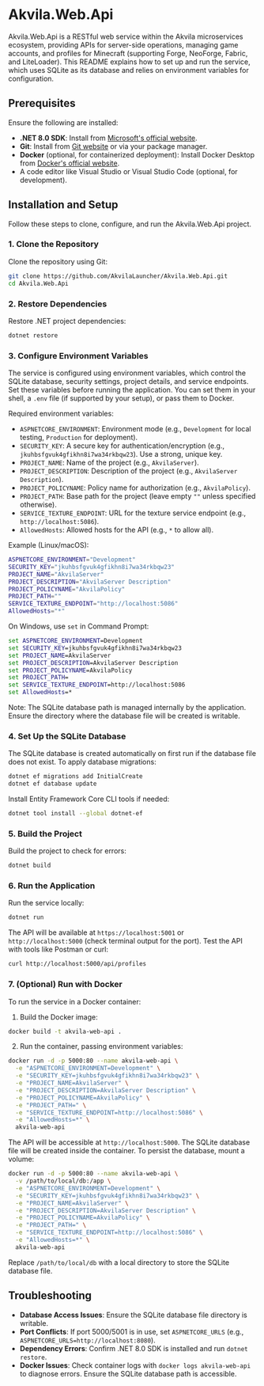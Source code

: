 # Akvila.Web.Api

Akvila.Web.Api is a RESTful web service within the Akvila microservices ecosystem, providing APIs for server-side operations, managing game accounts, and profiles for Minecraft (supporting Forge, NeoForge, Fabric, and LiteLoader). This README explains how to set up and run the service, which uses SQLite as its database and relies on environment variables for configuration.

## Prerequisites

Ensure the following are installed:

- **.NET 8.0 SDK**: Install from [Microsoft's official website](https://dotnet.microsoft.com/download/dotnet/8.0).
- **Git**: Install from [Git website](https://git-scm.com/) or via your package manager.
- **Docker** (optional, for containerized deployment): Install Docker Desktop from [Docker's official website](https://www.docker.com/products/docker-desktop/).
- A code editor like Visual Studio or Visual Studio Code (optional, for development).

## Installation and Setup

Follow these steps to clone, configure, and run the Akvila.Web.Api project.

### 1. Clone the Repository

Clone the repository using Git:

```bash
git clone https://github.com/AkvilaLauncher/Akvila.Web.Api.git
cd Akvila.Web.Api
```

### 2. Restore Dependencies

Restore .NET project dependencies:

```bash
dotnet restore
```

### 3. Configure Environment Variables

The service is configured using environment variables, which control the SQLite database, security settings, project details, and service endpoints. Set these variables before running the application. You can set them in your shell, a `.env` file (if supported by your setup), or pass them to Docker.

Required environment variables:

- `ASPNETCORE_ENVIRONMENT`: Environment mode (e.g., `Development` for local testing, `Production` for deployment).
- `SECURITY_KEY`: A secure key for authentication/encryption (e.g., `jkuhbsfgvuk4gfikhn8i7wa34rkbqw23`). Use a strong, unique key.
- `PROJECT_NAME`: Name of the project (e.g., `AkvilaServer`).
- `PROJECT_DESCRIPTION`: Description of the project (e.g., `AkvilaServer Description`).
- `PROJECT_POLICYNAME`: Policy name for authorization (e.g., `AkvilaPolicy`).
- `PROJECT_PATH`: Base path for the project (leave empty `""` unless specified otherwise).
- `SERVICE_TEXTURE_ENDPOINT`: URL for the texture service endpoint (e.g., `http://localhost:5086`).
- `AllowedHosts`: Allowed hosts for the API (e.g., `*` to allow all).

Example (Linux/macOS):

```bash
ASPNETCORE_ENVIRONMENT="Development"
SECURITY_KEY="jkuhbsfgvuk4gfikhn8i7wa34rkbqw23"
PROJECT_NAME="AkvilaServer"
PROJECT_DESCRIPTION="AkvilaServer Description"
PROJECT_POLICYNAME="AkvilaPolicy"
PROJECT_PATH=""
SERVICE_TEXTURE_ENDPOINT="http://localhost:5086"
AllowedHosts="*"
```

On Windows, use `set` in Command Prompt:

```cmd
set ASPNETCORE_ENVIRONMENT=Development
set SECURITY_KEY=jkuhbsfgvuk4gfikhn8i7wa34rkbqw23
set PROJECT_NAME=AkvilaServer
set PROJECT_DESCRIPTION=AkvilaServer Description
set PROJECT_POLICYNAME=AkvilaPolicy
set PROJECT_PATH=
set SERVICE_TEXTURE_ENDPOINT=http://localhost:5086
set AllowedHosts=*
```

Note: The SQLite database path is managed internally by the application. Ensure the directory where the database file will be created is writable.

### 4. Set Up the SQLite Database

The SQLite database is created automatically on first run if the database file does not exist. To apply database migrations:

```bash
dotnet ef migrations add InitialCreate
dotnet ef database update
```

Install Entity Framework Core CLI tools if needed:

```bash
dotnet tool install --global dotnet-ef
```

### 5. Build the Project

Build the project to check for errors:

```bash
dotnet build
```

### 6. Run the Application

Run the service locally:

```bash
dotnet run
```

The API will be available at `https://localhost:5001` or `http://localhost:5000` (check terminal output for the port). Test the API with tools like Postman or curl:

```bash
curl http://localhost:5000/api/profiles
```

### 7. (Optional) Run with Docker

To run the service in a Docker container:

1. Build the Docker image:

```bash
docker build -t akvila-web-api .
```

2. Run the container, passing environment variables:

```bash
docker run -d -p 5000:80 --name akvila-web-api \
  -e "ASPNETCORE_ENVIRONMENT=Development" \
  -e "SECURITY_KEY=jkuhbsfgvuk4gfikhn8i7wa34rkbqw23" \
  -e "PROJECT_NAME=AkvilaServer" \
  -e "PROJECT_DESCRIPTION=AkvilaServer Description" \
  -e "PROJECT_POLICYNAME=AkvilaPolicy" \
  -e "PROJECT_PATH=" \
  -e "SERVICE_TEXTURE_ENDPOINT=http://localhost:5086" \
  -e "AllowedHosts=*" \
  akvila-web-api
```

The API will be accessible at `http://localhost:5000`. The SQLite database file will be created inside the container. To persist the database, mount a volume:

```bash
docker run -d -p 5000:80 --name akvila-web-api \
  -v /path/to/local/db:/app \
  -e "ASPNETCORE_ENVIRONMENT=Development" \
  -e "SECURITY_KEY=jkuhbsfgvuk4gfikhn8i7wa34rkbqw23" \
  -e "PROJECT_NAME=AkvilaServer" \
  -e "PROJECT_DESCRIPTION=AkvilaServer Description" \
  -e "PROJECT_POLICYNAME=AkvilaPolicy" \
  -e "PROJECT_PATH=" \
  -e "SERVICE_TEXTURE_ENDPOINT=http://localhost:5086" \
  -e "AllowedHosts=*" \
  akvila-web-api
```

Replace `/path/to/local/db` with a local directory to store the SQLite database file.

## Troubleshooting

- **Database Access Issues**: Ensure the SQLite database file directory is writable.
- **Port Conflicts**: If port 5000/5001 is in use, set `ASPNETCORE_URLS` (e.g., `ASPNETCORE_URLS=http://localhost:8080`).
- **Dependency Errors**: Confirm .NET 8.0 SDK is installed and run `dotnet restore`.
- **Docker Issues**: Check container logs with `docker logs akvila-web-api` to diagnose errors. Ensure the SQLite database path is accessible.